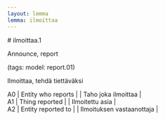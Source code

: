 ```yaml
---
layout: lemma
lemma: ilmoittaa
---
```


<div class="sense">
# <span class="sensename">ilmoittaa.1</span>

<span class="description">Announce, report</span>

(tags: model: report.01)

<span class="description">Ilmoittaa, tehdä tiettäväksi</span>

A0 | Entity who reports |   | Taho joka ilmoittaa |  
A1 | Thing reported |   | Ilmoitettu asia |  
A2 | Entity reported to |   | Ilmoituksen vastaanottaja |  

</div>

